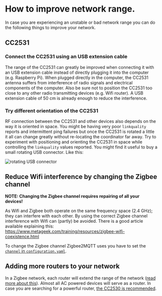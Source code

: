 ---
---
# How to improve network range.
In case you are experiencing an unstable or bad network range you can do the following things to improve your network.

## CC2531
### Connect the CC2531 using an USB extension cable
The range of the CC2531 can greatly be improved when connecting it with an USB extension
cable instead of directly plugging it into the computer (e.g. Raspberry Pi). When plugged directly in the computer, the CC2531 antenna suffers from interference of radio signals and electrical components of the computer. Also be sure not to position the CC2531 too close
to any other radio transmitting devices (e.g. Wifi router). A USB extension cable of 50 cm is already enough to reduce the interference.

### Try different orientation of the CC2531
RF connection between the CC2531 and other devices also depends on the way it is oriented in space. You might be having very poor `linkquality` reports and intermittent ping failures but once the CC2531 is rotated a little it all can change greatly without re-locating the coordinator far away. Try to experiment with positioning and orienting the CC2531 in space while controlling the `linkquality` values reported. You might find it useful to buy a small rotating USB connector. Like this:

![rotating USB connector](https://i.imgur.com/AI41Oxz.png)

## Reduce Wifi interference by changing the Zigbee channel
**NOTE: Changing the Zigbee channel requires repairing of all your devices!**

As Wifi and Zigbee both operate on the same frequency space (2.4 GHz); they can interfere with each other. By using the correct Zigbee channel interference with Wifi can (partly) be avoided. There is a good article available explaining this: https://www.metageek.com/training/resources/zigbee-wifi-coexistence.html

To change the Zigbee channel Zigbee2MQTT uses you have to set the [`channel` in `configuration.yaml`](../information/configuration.md).

## Adding more routers to your network
In a Zigbee network, each router will extend the range of the network ([read more about this](../information/zigbee_network.md)). Almost all AC powered devices will serve as a router. In case you are searching for a powerful router, [the CC2530 is recommended](./how_to_create_a_cc2530_router.md).
